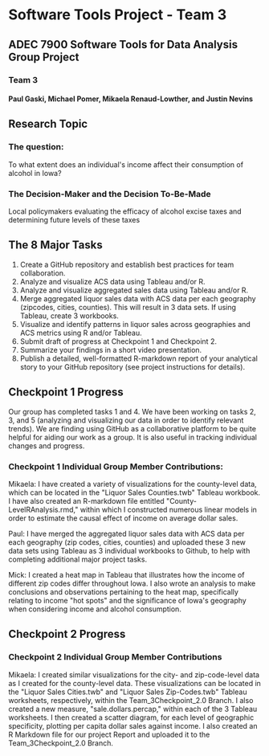# Software Tools Project - Team 3

## ADEC 7900 Software Tools for Data Analysis Group Project
### Team 3
#### Paul Gaski, Michael Pomer, Mikaela Renaud-Lowther, and Justin Nevins

## Research Topic
### The question: 
To what extent does an individual's income affect their consumption of alcohol in Iowa?
### The Decision-Maker and the Decision To-Be-Made
Local policymakers evaluating the efficacy of alcohol excise taxes and determining future levels of these taxes

## The 8 Major Tasks
1. Create a GitHub repository and establish best practices for team collaboration.
2. Analyze and visualize ACS data using Tableau and/or R.
3. Analyze and visualize aggregated sales data using Tableau and/or R.
4. Merge aggregated liquor sales data with ACS data per each geography (zipcodes, cities, counties). This will result in 3 data sets. If using Tableau, create 3 workbooks.
5. Visualize and identify patterns in liquor sales across geographies and ACS metrics using R and/or Tableau.
6. Submit draft of progress at Checkpoint 1 and Checkpoint 2.
7. Summarize your findings in a short video presentation.
8. Publish a detailed, well-formatted R-markdown report of your analytical story to your GitHub repository (see project instructions for details).

## Checkpoint 1 Progress
Our group has completed tasks 1 and 4. We have been working on tasks 2, 3, and 5 (analyzing and visualizing our data in order to identify relevant trends). We are finding using GitHub as a collaborative platform to be quite helpful for aiding our work as a group. It is also useful in tracking individual changes and progress. 

### Checkpoint 1 Individual Group Member Contributions: 

Mikaela: I have created a variety of visualizations for the county-level data, which can be located in the "Liquor Sales Counties.twb" Tableau workbook. I have also created an R-markdown file entitled "County-LevelRAnalysis.rmd," within which I constructed numerous linear models in order to estimate the causal effect of income on average dollar sales. 

Paul: I have merged the aggregated liquor sales data with ACS data per each geography (zip codes, cities, counties) and uploaded these 3 new data sets using Tableau as 3 individual workbooks to Github, to help with completing additional major project tasks.

Mick: I created a heat map in Tableau that illustrates how the income of different zip codes differ throughout Iowa. I also
wrote an analysis to make conclusions and observations pertaining to the heat map, specifically relating to income "hot spots" and the significance of Iowa's geography when considering income and alcohol consumption.

## Checkpoint 2 Progress

### Checkpoint 2 Individual Group Member Contributions

Mikaela: I created similar visualizations for the city- and zip-code-level data as I created for the county-level data. These visualizations can be located in the "Liquor Sales Cities.twb" and "Liquor Sales Zip-Codes.twb" Tableau worksheets, respectively, within the Team_3Checkpoint_2.0 Branch. I also created a new measure, "sale.dollars.percap," within each of the 3 Tableau worksheets. I then created a scatter diagram, for each level of geographic specificity, plotting per capita dollar sales against income. I also created an R Markdown file for our project Report and uploaded it to the Team_3Checkpoint_2.0 Branch. 
